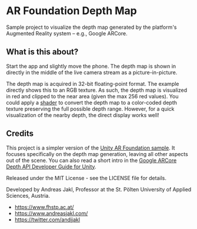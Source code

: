 # AR Foundation Depth Map

Sample project to visualize the depth map generated by the platform's Augmented Reality system – e.g., Google ARCore.

## What is this about?

Start the app and slightly move the phone. The depth map is shown in directly in the middle of the live camera stream as a picture-in-picture.

The depth map is acquired in 32-bit floating-point format. The example directly shows this to an RGB texture. As such, the depth map is visualized in red and clipped to the near area (given the max 256 red values). You could apply a [shader](https://github.com/Unity-Technologies/arfoundation-samples/blob/6296272a416925b56ce85470e0c7bef5c913ec0c/Assets/Shaders/DepthGradient.shader) to convert the depth map to a color-coded depth texture preserving the full possible depth range. However, for a quick visualization of the nearby depth, the direct display works well!

## Credits

This project is a simpler version of the [Unity AR Foundation sample](https://github.com/Unity-Technologies/arfoundation-samples). It focuses specifically on the depth map generation, leaving all other aspects out of the scene. You can also read a short intro in the [Google ARCore Depth API Developer Guide for Unity](https://developers.google.com/ar/develop/unity/depth/developer-guide).

Released under the MIT License - see the LICENSE file for details.

Developed by Andreas Jakl, Professor at the St. Pölten University of Applied Sciences, Austria.

* <https://www.fhstp.ac.at/>
* <https://www.andreasjakl.com/>
* <https://twitter.com/andijakl>